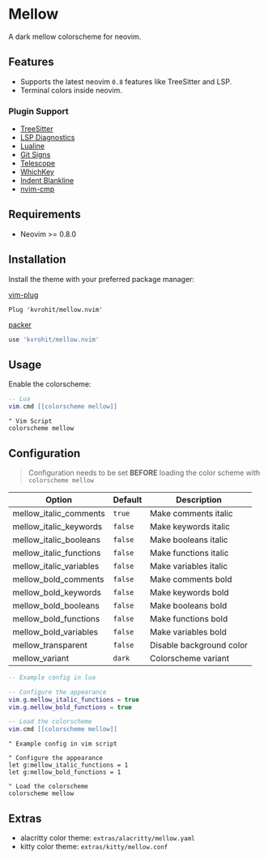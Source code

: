 # Mellow

A dark mellow colorscheme for neovim.

## Features

- Supports the latest neovim `0.8` features like TreeSitter and LSP.
- Terminal colors inside neovim.

### Plugin Support

- [TreeSitter](https://github.com/nvim-treesitter/nvim-treesitter)
- [LSP Diagnostics](https://neovim.io/doc/user/lsp.html)
- [Lualine](https://github.com/nvim-lualine/lualine.nvim)
- [Git Signs](https://github.com/lewis6991/gitsigns.nvim)
- [Telescope](https://github.com/nvim-telescope/telescope.nvim)
- [WhichKey](https://github.com/liuchengxu/vim-which-key)
- [Indent Blankline](https://github.com/lukas-reineke/indent-blankline.nvim)
- [nvim-cmp](https://github.com/hrsh7th/nvim-cmp)

## Requirements

- Neovim >= 0.8.0

## Installation

Install the theme with your preferred package manager:

[vim-plug](https://github.com/junegunn/vim-plug)

```vim
Plug 'kvrohit/mellow.nvim'
```

[packer](https://github.com/wbthomason/packer.nvim)

```lua
use 'kvrohit/mellow.nvim'
```

## Usage

Enable the colorscheme:

```lua
-- Lua
vim.cmd [[colorscheme mellow]]
```

```vim
" Vim Script
colorscheme mellow
```

## Configuration

> Configuration needs to be set **BEFORE** loading the color scheme with `colorscheme mellow`

| Option                  | Default | Description              |
| ----------------------- | ------- | ------------------------ |
| mellow_italic_comments  | `true`  | Make comments italic     |
| mellow_italic_keywords  | `false` | Make keywords italic     |
| mellow_italic_booleans  | `false` | Make booleans italic     |
| mellow_italic_functions | `false` | Make functions italic    |
| mellow_italic_variables | `false` | Make variables italic    |
| mellow_bold_comments    | `false` | Make comments bold       |
| mellow_bold_keywords    | `false` | Make keywords bold       |
| mellow_bold_booleans    | `false` | Make booleans bold       |
| mellow_bold_functions   | `false` | Make functions bold      |
| mellow_bold_variables   | `false` | Make variables bold      |
| mellow_transparent      | `false` | Disable background color |
| mellow_variant          | `dark`  | Colorscheme variant      |

```lua
-- Example config in lua

-- Configure the appearance
vim.g.mellow_italic_functions = true
vim.g.mellow_bold_functions = true

-- Load the colorscheme
vim.cmd [[colorscheme mellow]]
```

```vim
" Example config in vim script

" Configure the appearance
let g:mellow_italic_functions = 1
let g:mellow_bold_functions = 1

" Load the colorscheme
colorscheme mellow
```

## Extras

- alacritty color theme: `extras/alacritty/mellow.yaml`
- kitty color theme: `extras/kitty/mellow.conf`
